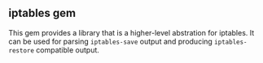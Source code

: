 iptables gem
------------

This gem provides a library that is a higher-level abstration for iptables. It can be used for parsing `iptables-save` output and producing `iptables-restore` compatible output.
